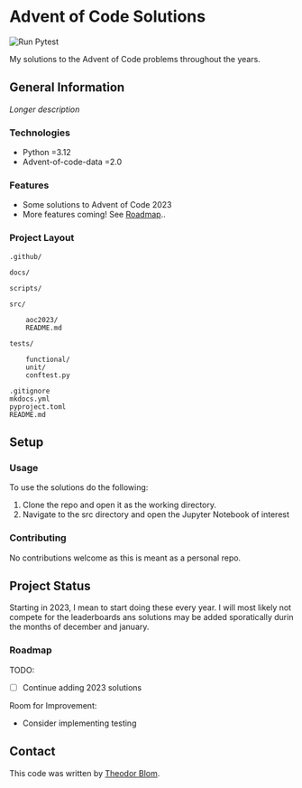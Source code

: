 # Advent of Code Solutions

![Run Pytest](https://github.com/Theeoi/advent-of-code-2023/actions/workflows/test.yml/badge.svg?label=Tests)

My solutions to the Advent of Code problems throughout the years.

## General Information

*Longer description*

### Technologies

- Python =3.12
- Advent-of-code-data =2.0

### Features

- Some solutions to Advent of Code 2023
- More features coming! See [Roadmap](#roadmap)..

### Project Layout

    .github/
    
    docs/

    scripts/

    src/

        aoc2023/
        README.md

    tests/

        functional/
        unit/
        conftest.py

    .gitignore
    mkdocs.yml
    pyproject.toml
    README.md

## Setup

### Usage

To use the solutions do the following:

1. Clone the repo and open it as the working directory.
2. Navigate to the src directory and open the Jupyter Notebook of interest

### Contributing

No contributions welcome as this is meant as a personal repo.

## Project Status

Starting in 2023, I mean to start doing these every year. I will most likely not compete for the leaderboards ans solutions may be added sporatically durin the months of december and january.

### Roadmap

TODO:

- [ ] Continue adding 2023 solutions

Room for Improvement:

- Consider implementing testing

## Contact

This code was written by [Theodor Blom](mailto:me@theodorblom.com).